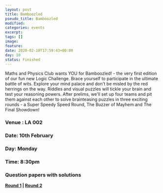 ```yaml
---
layout: post
title: Bamboozled
pseudo_title: Bamboozled
modified:
categories: events
excerpt:
tags: []
image:
feature:
date: 2020-02-10T17:59:43+00:00
day: 10
status: Finished
---
```


Maths and Physics Club wants YOU for Bamboozled! - the very first edition of our fun new Logic Challenge. Brace yourself to participate in the ultimate battle of wits. Explore your mind palace and don't be misled by the red herrings on the way. Riddles and visual puzzles will tickle your brain and test your reasoning powers. After prelims, we'll set up four teams and pit them against each other to solve brainteasing puzzles in three exciting rounds - a Super Speedy Speed Round, The Buzzer of Mayhem and The Final Showdown!

### Venue : LA 002

### Date: 10th February

### Day: Monday

### Time: 8:30pm

### Question papers with solutions
**[Round 1](http://mnp-club.github.io/files/Bamboozled/Questions1.pdf) \| [Round 2](http://mnp-club.github.io/files/Bamboozled/Questions2.pdf)**
